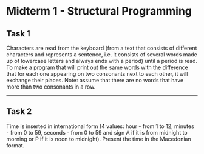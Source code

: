 # Midterm 1 - Structural Programming

## Task 1
Characters are read from the keyboard (from a text that consists of different characters and represents a sentence, i.e. it consists of several words made up of lowercase letters and always ends with a period) until a period is read. To make a program that will print out the same words with the difference that for each one appearing on two consonants next to each other, it will exchange their places. Note: assume that there are no words that have more than two consonants in a row.

---

## Task 2
Time is inserted in international form (4 values: hour - from 1 to 12, minutes - from 0 to 59, seconds - from 0 to 59 and sign A if it is from midnight to morning or P if it is noon to midnight). Present the time in the Macedonian format.